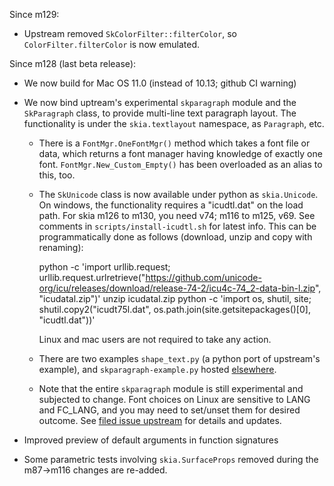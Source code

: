 Since m129:

* Upstream removed `SkColorFilter::filterColor`, so `ColorFilter.filterColor` is now emulated.


Since m128 (last beta release):

* We now build for Mac OS 11.0 (instead of 10.13; github CI warning)

* We now bind uptream's experimental `skparagraph` module and the `SkParagraph` class,
  to provide multi-line text paragraph layout.
  The functionality is under the `skia.textlayout` namespace, as `Paragraph`, etc.

  * There is a `FontMgr.OneFontMgr()` method which takes a font file or data, which returns
    a font manager having knowledge of exactly one font. `FontMgr.New_Custom_Empty()` has been
    overloaded as an alias to this, too.

  * The `SkUnicode` class is now available under python as `skia.Unicode`.
    On windows, the functionality requires a "icudtl.dat" on the load path.
    For skia m126 to m130, you need v74; m116 to m125, v69.
    See comments in `scripts/install-icudtl.sh` for latest info.
    This can be programmatically done as follows (download, unzip and copy with renaming):

    python -c 'import urllib.request; urllib.request.urlretrieve("https://github.com/unicode-org/icu/releases/download/release-74-2/icu4c-74_2-data-bin-l.zip", "icudatal.zip")'
    unzip icudatal.zip
    python -c 'import os, shutil, site; shutil.copy2("icudt75l.dat", os.path.join(site.getsitepackages()[0], "icudtl.dat"))'

    Linux and mac users are not required to take any action.

  * There are two examples `shape_text.py` (a python port of upstream's example), and
    `skparagraph-example.py` hosted [elsewhere](https://github.com/HinTak/skia-python-examples/).

  * Note that the entire `skparagraph` module is still experimental and subjected to change.
    Font choices on Linux are sensitive to LANG and FC_LANG, and you may need to set/unset
    them for desired outcome.
    See [filed issue upstream](https://issues.skia.org/361963992) for details and updates.

* Improved preview of default arguments in function signatures

* Some parametric tests involving `skia.SurfaceProps` removed during the m87->m116 changes
  are re-added.
